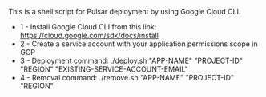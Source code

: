 This is a shell script for Pulsar deployment by using Google Cloud CLI. 

- 1 - Install Google Cloud CLI from this link: https://cloud.google.com/sdk/docs/install 
- 2 - Create a service account with your application permissions scope in GCP
- 3 - Deployment command: ./deploy.sh "APP-NAME"  "PROJECT-ID"  "REGION"  "EXISTING-SERVICE-ACCOUNT-EMAIL"
- 4 - Removal command: ./remove.sh "APP-NAME"  "PROJECT-ID"  "REGION"